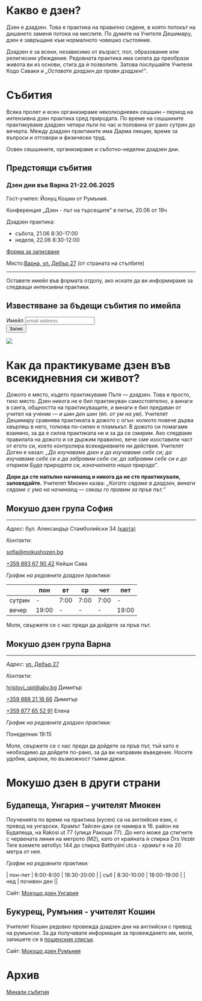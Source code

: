 # Какво е дзен?

Дзен е дзадзен. Това е практика на правилно седене, в която потокът на дишането заменя потока на мислите. По думите на Учителя Дешимару, дзен е завръщане към нормалното човешко състояние.

Дзадзен е за всеки, независимо от възраст, пол, образование или религиозни убеждения. Редовната практика има силата да преобрази живота ви из основи, стига да ѝ позволите. Затова послушайте Учителя Кодо Саваки и _„Оставате дзадзен да прави дзадзен!“_.

# Събития

Всяка пролет и есен организираме неколкодневен сешшин – период на интензивна дзен практика сред природата. По време на сешшините практикуваме дзадзен четири пъти по час и половина от рано сутрин до вечерта. Между дзадзен практиките има Дарма лекции, време за въпроси и отговори и физически труд.

Освен сешшините, организираме и съботно-неделни дзадзен дни.

## Предстоящи събития

### Дзен дни във Варна 21-22.06.2025

Гост-учител: Йонуц Кошин от Румъния.

Конференция „Дзен - път на търсещите” в петък, 20.06 от 19ч

Дзадзен практика:
+ събота, 21.06 8:30-17:00
+ неделя, 22.06 8:30-12:00

[Форма за записване](https://docs.google.com/forms/d/e/1FAIpQLSdiXt3yRnwq5mLpo6XWECjZNtDLwJH4LmRtS3jeOrbqfZD8Ew/viewform)

Място:[Варна, ул. Дебър 27](https://maps.app.goo.gl/w4vMvWh1McLNtecH9) (от страната на стълбите)

---

Оставете имейл във формата отдолу, ако искате да ви информираме за следващи интензивни практики.

## Известяване за бъдещи събития по имейла

<div id="mc_embed_signup">
<form action="https://mokushozen.us14.list-manage.com/subscribe/post?u=21ca5b6707cdabb4a5cc0034f&amp;id=7482081063" method="post" id="mc-embedded-subscribe-form" name="mc-embedded-subscribe-form" class="validate" target="_blank" novalidate>
    <div id="mc_embed_signup_scroll">
	<label for="mce-EMAIL">Имейл</label>
	<input type="email" value="" name="EMAIL" class="email" id="mce-EMAIL" placeholder="email address" required>
    <!-- real people should not fill this in and expect good things - do not remove this or risk form bot signups-->
    <div style="position: absolute; left: -5000px;" aria-hidden="true"><input type="text" name="b_21ca5b6707cdabb4a5cc0034f_7482081063" tabindex="-1" value=""></div>
        <div class="optionalParent">
            <div class="clear foot">
                <input type="submit" value="Запис" name="subscribe" id="mc-embedded-subscribe" class="button">
                <p class="brandingLogo"><a href="http://eepurl.com/hVEoGL" title="Mailchimp - email marketing made easy and fun"><img src="https://eep.io/mc-cdn-images/template_images/branding_logo_text_dark_dtp.svg"></a></p>
            </div>
        </div>
    </div>
</form>
</div>

# Как да практикуваме дзен във всекидневния си живот?

Дожото е място, където практикуваме Пътя &mdash; дзадзен. Това е просто, тихо място. Дзен никога не е бил практикуван самостоятелно, а винаги в санга, общността на практикуващите, и винаги е бил предаван от учител на ученик &mdash; _и шин ден шин_ (яп. _от ум на ум_). Учителят Дешимару сравнява практиката в дожото с огън: колкото повече дърва хвърляш в него, толкова по-силен е пламъкът. В дожото си помагаме взаимно, за да е силна практиката ни и за да се смирим. Ако следваме правилата на дожото и се държим правилно, вече сме изоставили част от егото си, което контролира всекидневните ни действия. Учителят Доген е казал: _„Да изучаваме дзен е да изучаваме себе си; да изучаваме себе си е да забравим себе си; да забравим себе си е да открием Буда природата си, изначалната наша природа“_.

**Дори да сте напълно начинаещ и никога да не сте практикували, заповядайте.** Учителят Миокен казва: _„Когато сядаме в дзадзен, винаги сядаме с ума на начинаещ &mdash; сякаш го правим за пръв път.“_


## Мокушо дзен група София
***
_Адрес_:
бул. Александър Стамболийски 34 [(карта)](https://maps.app.goo.gl/BzTweZXQGso1Z4Ao9)

_Контакти_:

<a href="mailto:sofia@mokushozen.bg?subject=Дзадзен%20практика %20в%20София">sofia@mokushozen.bg</a>

<a href="tel:+359893679042">+359 893 67 90 42</a> Кейши Сава

 _График на редовните дзадзен практики:_

|      |пон  | вт | ср |чет | пет |
|------|-----|----|----|----|-----|
|сутрин|  -  |7:00|7:00|7:00|  -  |
|вечер |19:00| -  | -  |  - |19:00|

Моля, свържете се с нас преди да дойдете за пръв път.

## Мокушо дзен група Варна
***
_Адрес_: [ул. Дебър 27](https://maps.app.goo.gl/w4vMvWh1McLNtecH9)

_Контакти_:

<a href="mailto:hristovi_opt@abv.bg?subject=Мокушо%20дзен">hristovi_opt@abv.bg</a> Димитър

<a href="tel:+359888211866">+359 888 21 18 66</a> Димитър

<a href="tel:+359877655291">+359 877 65 52 91</a> Елена

_График на редовните дзадзен практики:_

Понеделник 19:15


Моля, свържете се с нас преди да дойдете за пръв път, тъй като е необходимо да дойдете по-рано, за да ви направим въведение. Носете удобни, широки, по възможност тъмни дрехи.

# Мокушо дзен в други страни

## Будапеща, Унгария – учителят Миокен

Поученията по време на практика (кусен) са на английски език, с превод на унгарски.  Храмът Тайсен-джи се намира в 16. район на Будапеща, на Rakosi ut 77 (улица Ракоши 77). До него може да стигнете с червената линия на метрото (M2), като от крайната ѝ спирка Örs Vezér Tere вземете автобус 144 до спирка Batthyáni utca - храмът е на 20 метра от нея.

_График на редовните практики:_

| пон-пет | 6:00-8:00  | 18:30-20:00 |
| съб     | 8:30-10:00 | 18:00-19:00 |
| нед     | почивен ден ||

Сайт: [Мокушо дзен Унгария](http://mokushozen.hu/)

## Букурещ, Румъния - учителят Кошин

Учителят Кошин редовно провежда дзадзен дни на английски с превод на румънски. За да получавате информация за провеждането им, моля, запишете се в [пощенския списък](http://mokushozen.ro/newsletterEn.php).

Сайт: [Мокушо дзен Румъния](http://mokushozen.ro/)

# Архив
[Минали събития](/past_events)
